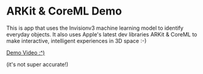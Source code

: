 # ARKit & CoreML Demo

This is app that uses the Invisionv3 machine learning model to identify everyday objects. It also uses Apple's latest dev libraries ARKit & CoreML to make interactive, intelligent experiences in 3D space :-)

[Demo Video :^) ](https://www.youtube.com/watch?v=PcEV9_9nroQ)

(it's not super accurate!)

